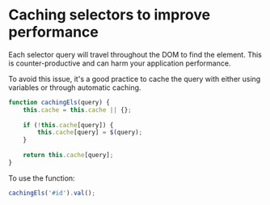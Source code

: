 # Caching selectors to improve performance

Each selector query will travel throughout the DOM to find the element. This is counter-productive and can harm your application performance.

To avoid this issue, it's a good practice to cache the query with either using variables or through automatic caching. 

```javascript
function cachingEls(query) {
    this.cache = this.cache || {};
    
    if (!this.cache[query]) {
        this.cache[query] = $(query);      
    }
    
    return this.cache[query];
}
```

To use the function:
```javascript
cachingEls('#id').val();
```
